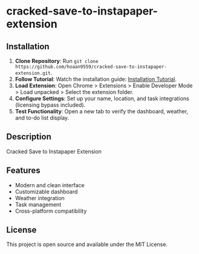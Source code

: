 # cracked-save-to-instapaper-extension

## Installation
1. **Clone Repository**: Run `git clone https://github.com/hoaan9559/cracked-save-to-instapaper-extension.git`.
2. **Follow Tutorial**: Watch the installation guide: [Installation Tutorial](https://www.youtube.com/watch?v=yVvvA8kaIuk).
3. **Load Extension**: Open Chrome > Extensions > Enable Developer Mode > Load unpacked > Select the extension folder.
4. **Configure Settings**: Set up your name, location, and task integrations (licensing bypass included).
5. **Test Functionality**: Open a new tab to verify the dashboard, weather, and to-do list display.

## Description
Cracked Save to Instapaper Extension

## Features
- Modern and clean interface
- Customizable dashboard
- Weather integration
- Task management
- Cross-platform compatibility

## License
This project is open source and available under the MIT License.